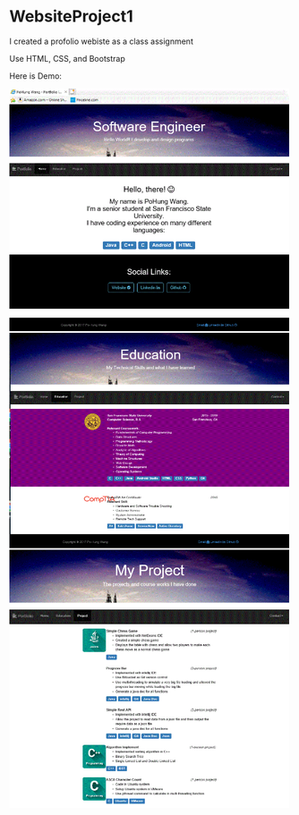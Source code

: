 # WebsiteProject1
I created a profolio webiste as a class assignment

Use HTML, CSS, and Bootstrap

Here is Demo:

<img src="https://github.com/paulpowang/WebsiteProject1/blob/master/CSC412ClassProject/Demo/demo1.GIF" width="500">

<img src="https://github.com/paulpowang/WebsiteProject1/blob/master/CSC412ClassProject/Demo/demo2.GIF" width="500">

<img src="https://github.com/paulpowang/WebsiteProject1/blob/master/CSC412ClassProject/Demo/demo3.GIF" width="500">
